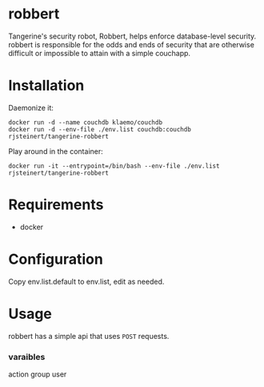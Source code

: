 robbert
=======

Tangerine's security robot, Robbert, helps enforce database-level security. robbert is responsible for the odds and ends of security that are otherwise difficult or impossible to attain with a simple couchapp.

Installation
============

Daemonize it:
```
docker run -d --name couchdb klaemo/couchdb
docker run -d --env-file ./env.list couchdb:couchdb rjsteinert/tangerine-robbert
```

Play around in the container:
```
docker run -it --entrypoint=/bin/bash --env-file ./env.list rjsteinert/tangerine-robbert
```

Requirements
============
- docker


Configuration
=============

Copy env.list.default to env.list, edit as needed.


Usage
=====

robbert has a simple api that uses `POST` requests.

### varaibles

   action
   group
   user

